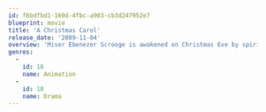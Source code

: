 ```yaml
---
id: f6bdfbd1-160d-4fbc-a903-cb3d247952e7
blueprint: movie
title: 'A Christmas Carol'
release_date: '2009-11-04'
overview: 'Miser Ebenezer Scrooge is awakened on Christmas Eve by spirits who reveal to him his own miserable existence, what opportunities he wasted in his youth, his current cruelties, and the dire fate that awaits him if he does not change his ways. Scrooge is faced with his own story of growing bitterness and meanness, and must decide what his own future will hold: death or redemption.'
genres:
  -
    id: 16
    name: Animation
  -
    id: 18
    name: Drama
---
```

